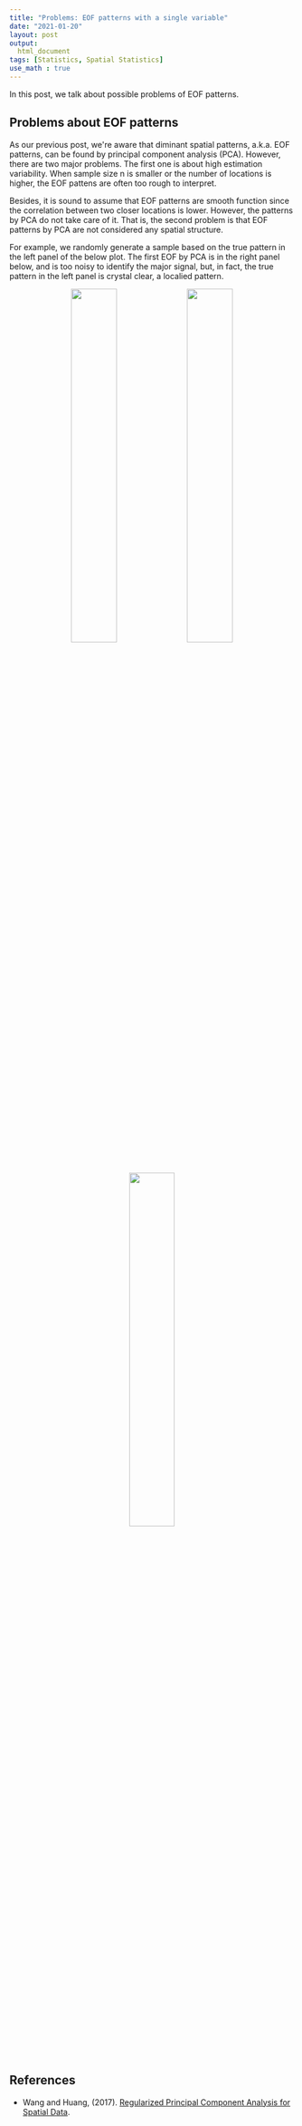 ```yaml
---
title: "Problems: EOF patterns with a single variable"
date: "2021-01-20"
layout: post
output:
  html_document
tags: [Statistics, Spatial Statistics]
use_math : true
---
```




In this post, we talk about possible problems of EOF patterns.

## Problems about EOF patterns

As our previous post, we're aware that diminant spatial patterns, a.k.a. EOF patterns, can be found by principal component analysis (PCA). However, there are two major problems. The first one is about high estimation variability. 
When sample size n is smaller or the number of locations is higher, the EOF pattens are often too rough to interpret.

Besides, it is sound to assume that EOF patterns are smooth function since the correlation between two closer locations is lower. However, the patterns by PCA do not take care of it. That is, the second problem is that EOF patterns by PCA are not considered any spatial structure. 

For example, we randomly generate a sample based on the true pattern in the left panel of the below plot. The first EOF by PCA is in the right panel below, and is too noisy to identify the major signal, but, in fact, the true pattern in the left panel is crystal clear, a localied pattern.

<center>
  <img src="{{ site.url }}/assets/problems_eof_patterns_with_a_single_variable/true.png"   width="40%" height="40%">
  <img src="{{ site.url }}/assets/problems_eof_patterns_with_a_single_variable/pca.png"  width="40%" height="40%">
</center>
<center>
<img src="{{ site.url }}/assets/problems_eof_patterns_with_a_single_variable/bar.png"   width="40%" height="40%">
</center>


## References

* Wang and Huang, (2017). [Regularized Principal Component Analysis for Spatial Data](http://www.tandfonline.com/doi/full/10.1080/10618600.2016.1157483").


